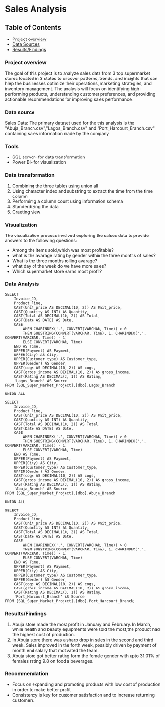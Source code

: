 # Sales Analysis

## Table of Contents

- [Project overview](Project-overview)
- [Data Sources](Data-Sources)
- [Results/Findings](Results/Findings)



### Project overview

The goal of this project is to analyze sales data from 3 top supermarket stores located in 3 states to uncover patterns, trends, and insights that can hlep the businesses optimize their operations, marketing strategies, and inventory management. The analysis will focus on identifying high-performing products, understanding customer preferences, and providing actionable recommendations for improving sales performance.

### Data source

Sales Data: The primary dataset used for the this analysis is the "Abuja_Branch.csv","Lagos_Branch.csv" and "Port_Harcourt_Branch.csv" containing sales information made by the company

### Tools

- SQL server- for data transformation
- Power BI- for visualization

### Data transformation

1. Combining the three tables using union all
2. Using character index and substring to extract the time from the time column
3. Performimg a column count using information schema
4. Standerdizing the data
5. Craeting view

### Visualization

The visualization process involved exploring the salses data to provide answers to the following questions:

-  Among the items sold,which was most profitable?
-  what is the avarage rating by gender within the three months of sales?
-  What is the three months rolling avarage?
-  what day of the week do we have more sales?
-  Which supermarket store earns most profit?

### Data Analysis

```ALTER VIEW SuperMarket_Standardized AS
SELECT 
    Invoice_ID,
	Product_line,
    CAST(Unit_price AS DECIMAL(10, 2)) AS Unit_price,
    CAST(Quantity AS INT) AS Quantity,
    CAST(Total AS DECIMAL(10, 2)) AS Total,
    CAST(Date AS DATE) AS Date,
    CASE 
        WHEN CHARINDEX('.', CONVERT(VARCHAR, Time)) > 0 
        THEN SUBSTRING(CONVERT(VARCHAR, Time), 1, CHARINDEX('.', CONVERT(VARCHAR, Time)) - 1) 
        ELSE CONVERT(VARCHAR, Time) 
    END AS Time,
    UPPER(Payment) AS Payment,
    UPPER(City) AS City,
    UPPER(Customer_type) AS Customer_type,
    UPPER(Gender) AS Gender,
    CAST(cogs AS DECIMAL(10, 2)) AS cogs,
    CAST(gross_income AS DECIMAL(10, 2)) AS gross_income,
    CAST(Rating AS DECIMAL(3, 1)) AS Rating,
    'Lagos_Branch' AS Source
FROM [SQL_Super_Market_Project].[dbo].Lagos_Branch

UNION ALL

SELECT 
    Invoice_ID,
	Product_line,
    CAST(Unit_price AS DECIMAL(10, 2)) AS Unit_price,
    CAST(Quantity AS INT) AS Quantity,
    CAST(Total AS DECIMAL(10, 2)) AS Total,
    CAST(Date AS DATE) AS Date,
    CASE 
        WHEN CHARINDEX('.', CONVERT(VARCHAR, Time)) > 0 
        THEN SUBSTRING(CONVERT(VARCHAR, Time), 1, CHARINDEX('.', CONVERT(VARCHAR, Time)) - 1) 
        ELSE CONVERT(VARCHAR, Time) 
    END AS Time,
    UPPER(Payment) AS Payment,
    UPPER(City) AS City,
    UPPER(Customer_type) AS Customer_type,
    UPPER(Gender) AS Gender,
    CAST(cogs AS DECIMAL(10, 2)) AS cogs,
    CAST(gross_income AS DECIMAL(10, 2)) AS gross_income,
    CAST(Rating AS DECIMAL(3, 1)) AS Rating,
    'Abuja_Branch' AS Source
FROM [SQL_Super_Market_Project].[dbo].Abuja_Branch

UNION ALL

SELECT 
    Invoice_ID,
	Product_line,
    CAST(Unit_price AS DECIMAL(10, 2)) AS Unit_price,
    CAST(Quantity AS INT) AS Quantity,
    CAST(Total AS DECIMAL(10, 2)) AS Total,
    CAST(Date AS DATE) AS Date,
    CASE 
        WHEN CHARINDEX('.', CONVERT(VARCHAR, Time)) > 0 
        THEN SUBSTRING(CONVERT(VARCHAR, Time), 1, CHARINDEX('.', CONVERT(VARCHAR, Time)) - 1) 
        ELSE CONVERT(VARCHAR, Time) 
    END AS Time,
    UPPER(Payment) AS Payment,
    UPPER(City) AS City,
    UPPER(Customer_type) AS Customer_type,
    UPPER(Gender) AS Gender,
    CAST(cogs AS DECIMAL(10, 2)) AS cogs,
    CAST(gross_income AS DECIMAL(10, 2)) AS gross_income,
    CAST(Rating AS DECIMAL(3, 1)) AS Rating,
    'Port_Harcourt_Branch' AS Source
FROM [SQL_Super_Market_Project].[dbo].Port_Harcourt_Branch;

```

### Results/Findings

1. Abuja store made the most profit in January and February. In March, while health and beauty equipments were sold the most,the product had the highest cost of production.
2. In Abuja store there was a sharp drop in sales in the second and third week. Sales improved in the forth week, possibly driven by payment of month end salary that motivated the team.
3. Abuja store got better rating form the female gender with upto 31.01% of females rating 9.8 on food a beverages.

### Recommendation

- Focus on expanding and promoting products with low cost of production in order to make better profit
- Consistency is key for customer satisfaction and to increase returning customers






